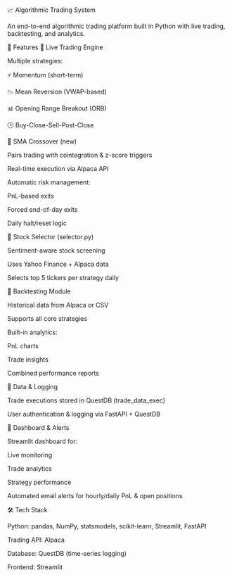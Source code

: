 📈 Algorithmic Trading System

An end-to-end algorithmic trading platform built in Python with live trading, backtesting, and analytics.

🚀 Features
🔹 Live Trading Engine

Multiple strategies:

⚡ Momentum (short-term)

📉 Mean Reversion (VWAP-based)

📊 Opening Range Breakout (ORB)

🕒 Buy-Close-Sell-Post-Close

🔀 SMA Crossover (new)

Pairs trading with cointegration & z-score triggers

Real-time execution via Alpaca API

Automatic risk management:

PnL-based exits

Forced end-of-day exits

Daily halt/reset logic

🔹 Stock Selector (selector.py)

Sentiment-aware stock screening

Uses Yahoo Finance + Alpaca data

Selects top 5 tickers per strategy daily

🔹 Backtesting Module

Historical data from Alpaca or CSV

Supports all core strategies

Built-in analytics:

PnL charts

Trade insights

Combined performance reports

🔹 Data & Logging

Trade executions stored in QuestDB (trade_data_exec)

User authentication & logging via FastAPI + QuestDB

🔹 Dashboard & Alerts

Streamlit dashboard for:

Live monitoring

Trade analytics

Strategy performance

Automated email alerts for hourly/daily PnL & open positions

🛠️ Tech Stack

Python: pandas, NumPy, statsmodels, scikit-learn, Streamlit, FastAPI

Trading API: Alpaca

Database: QuestDB (time-series logging)

Frontend: Streamlit
